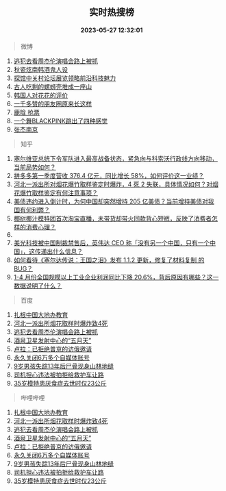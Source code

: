 <div align="center"><h2>实时热搜榜</h2><h4>2023-05-27 12:32:01</h4></div>

> 微博  

1. [逃犯去看周杰伦演唱会路上被抓](https://s.weibo.com/weibo?q=%23%E9%80%83%E7%8A%AF%E5%8E%BB%E7%9C%8B%E5%91%A8%E6%9D%B0%E4%BC%A6%E6%BC%94%E5%94%B1%E4%BC%9A%E8%B7%AF%E4%B8%8A%E8%A2%AB%E6%8A%93%23&t=31&band_rank=1&Refer=top)<br />
2. [秋瓷炫南韩酒鬼人设](https://s.weibo.com/weibo?q=%23%E7%A7%8B%E7%93%B7%E7%82%AB%E5%8D%97%E9%9F%A9%E9%85%92%E9%AC%BC%E4%BA%BA%E8%AE%BE%23&t=31&band_rank=2&Refer=top)<br />
3. [探馆中关村论坛展览领略前沿科技魅力](https://s.weibo.com/weibo?q=%23%E6%8E%A2%E9%A6%86%E4%B8%AD%E5%85%B3%E6%9D%91%E8%AE%BA%E5%9D%9B%E5%B1%95%E8%A7%88%E9%A2%86%E7%95%A5%E5%89%8D%E6%B2%BF%E7%A7%91%E6%8A%80%E9%AD%85%E5%8A%9B%23&t=31&band_rank=3&Refer=top)<br />
4. [古人吃剩的螺蛳壳堆成一座山](https://s.weibo.com/weibo?q=%23%E5%8F%A4%E4%BA%BA%E5%90%83%E5%89%A9%E7%9A%84%E8%9E%BA%E8%9B%B3%E5%A3%B3%E5%A0%86%E6%88%90%E4%B8%80%E5%BA%A7%E5%B1%B1%23&t=31&band_rank=4&Refer=top)<br />
5. [韩国人对花花的评价](https://s.weibo.com/weibo?q=%23%E9%9F%A9%E5%9B%BD%E4%BA%BA%E5%AF%B9%E8%8A%B1%E8%8A%B1%E7%9A%84%E8%AF%84%E4%BB%B7%23&t=31&band_rank=5&Refer=top)<br />
6. [一千多赞的朋友圈原来长这样](https://s.weibo.com/weibo?q=%23%E4%B8%80%E5%8D%83%E5%A4%9A%E8%B5%9E%E7%9A%84%E6%9C%8B%E5%8F%8B%E5%9C%88%E5%8E%9F%E6%9D%A5%E9%95%BF%E8%BF%99%E6%A0%B7%23&t=31&band_rank=6&Refer=top)<br />
7. [鹿晗 抢票](https://s.weibo.com/weibo?q=%E9%B9%BF%E6%99%97%20%E6%8A%A2%E7%A5%A8&t=31&band_rank=7&Refer=top)<br />
8. [一个舞BLACKPINK跳出了四种感觉](https://s.weibo.com/weibo?q=%23%E4%B8%80%E4%B8%AA%E8%88%9EBLACKPINK%E8%B7%B3%E5%87%BA%E4%BA%86%E5%9B%9B%E7%A7%8D%E6%84%9F%E8%A7%89%23&t=31&band_rank=8&Refer=top)<br />
9. [张杰南京](https://s.weibo.com/weibo?q=%23%E5%BC%A0%E6%9D%B0%E5%8D%97%E4%BA%AC%23&t=31&band_rank=9&Refer=top)<br />

> 知乎  

1. [塞尔维亚总统下令军队进入最高战备状态，紧急向与科索沃行政线方向移动，当前局势如何？](https://www.zhihu.com/question/603207069)<br />
2. [拼多多第一季度营收 376.4 亿元，同比增长 58%，如何评价这一业绩？](https://www.zhihu.com/question/603166134)<br />
3. [河北一派出所对烟花爆竹取样鉴定时爆炸，4 死 2 失联，具体情况如何？对烟花爆竹取样鉴定有何注意事项？](https://www.zhihu.com/question/603275253)<br />
4. [美债违约进入倒计时，为何中国却突然增持 205 亿美债？当前增持美债对我国有何利弊？](https://www.zhihu.com/question/602981090)<br />
5. [椰树椰汁模特团首次淘宝直播，未带货却带火同款背心短裤，反映了消费者怎样的消费心理？](https://www.zhihu.com/question/603161031)<br />
6. []()<br />
7. [美光科技被中国制裁禁售后，英伟达 CEO 称「没有另一个中国，只有一个中国」，这传递出什么信息？](https://www.zhihu.com/question/602921030)<br />
8. [如何看待《塞尔达传说：王国之泪》发布 1.1.2 更新，修复了材料复制 的 BUG？](https://www.zhihu.com/question/603143348)<br />
9. [1-4 月份全国规模以上工业企业利润同比下降 20.6%，背后原因有哪些？这一数据说明了什么？](https://www.zhihu.com/question/603282396)<br />

> 百度  

1. [扎根中国大地办教育](https://www.baidu.com/s?wd=%E6%89%8E%E6%A0%B9%E4%B8%AD%E5%9B%BD%E5%A4%A7%E5%9C%B0%E5%8A%9E%E6%95%99%E8%82%B2&sa=fyb_news&rsv_dl=fyb_news)<br />
2. [河北一派出所烟花取样时爆炸致4死](https://www.baidu.com/s?wd=%E6%B2%B3%E5%8C%97%E4%B8%80%E6%B4%BE%E5%87%BA%E6%89%80%E7%83%9F%E8%8A%B1%E5%8F%96%E6%A0%B7%E6%97%B6%E7%88%86%E7%82%B8%E8%87%B44%E6%AD%BB&sa=fyb_news&rsv_dl=fyb_news)<br />
3. [逃犯去看周杰伦演唱会路上被抓](https://www.baidu.com/s?wd=%E9%80%83%E7%8A%AF%E5%8E%BB%E7%9C%8B%E5%91%A8%E6%9D%B0%E4%BC%A6%E6%BC%94%E5%94%B1%E4%BC%9A%E8%B7%AF%E4%B8%8A%E8%A2%AB%E6%8A%93&sa=fyb_news&rsv_dl=fyb_news)<br />
4. [酒泉卫星发射中心的“五月天”](https://www.baidu.com/s?wd=%E9%85%92%E6%B3%89%E5%8D%AB%E6%98%9F%E5%8F%91%E5%B0%84%E4%B8%AD%E5%BF%83%E7%9A%84%E2%80%9C%E4%BA%94%E6%9C%88%E5%A4%A9%E2%80%9D&sa=fyb_news&rsv_dl=fyb_news)<br />
5. [卢拉：已拒绝普京的访俄邀请](https://www.baidu.com/s?wd=%E5%8D%A2%E6%8B%89%EF%BC%9A%E5%B7%B2%E6%8B%92%E7%BB%9D%E6%99%AE%E4%BA%AC%E7%9A%84%E8%AE%BF%E4%BF%84%E9%82%80%E8%AF%B7&sa=fyb_news&rsv_dl=fyb_news)<br />
6. [永久关闭6万多个自媒体账号](https://www.baidu.com/s?wd=%E6%B0%B8%E4%B9%85%E5%85%B3%E9%97%AD6%E4%B8%87%E5%A4%9A%E4%B8%AA%E8%87%AA%E5%AA%92%E4%BD%93%E8%B4%A6%E5%8F%B7&sa=fyb_news&rsv_dl=fyb_news)<br />
7. [9岁男孩失踪13年后尸骨现身山林地缝](https://www.baidu.com/s?wd=9%E5%B2%81%E7%94%B7%E5%AD%A9%E5%A4%B1%E8%B8%AA13%E5%B9%B4%E5%90%8E%E5%B0%B8%E9%AA%A8%E7%8E%B0%E8%BA%AB%E5%B1%B1%E6%9E%97%E5%9C%B0%E7%BC%9D&sa=fyb_news&rsv_dl=fyb_news)<br />
8. [司机担心违法被拍拒给救护车让路](https://www.baidu.com/s?wd=%E5%8F%B8%E6%9C%BA%E6%8B%85%E5%BF%83%E8%BF%9D%E6%B3%95%E8%A2%AB%E6%8B%8D%E6%8B%92%E7%BB%99%E6%95%91%E6%8A%A4%E8%BD%A6%E8%AE%A9%E8%B7%AF&sa=fyb_news&rsv_dl=fyb_news)<br />
9. [35岁模特患厌食症去世时仅23公斤](https://www.baidu.com/s?wd=35%E5%B2%81%E6%A8%A1%E7%89%B9%E6%82%A3%E5%8E%8C%E9%A3%9F%E7%97%87%E5%8E%BB%E4%B8%96%E6%97%B6%E4%BB%8523%E5%85%AC%E6%96%A4&sa=fyb_news&rsv_dl=fyb_news)<br />

> 哔哩哔哩  

1. [扎根中国大地办教育](https://www.baidu.com/s?wd=%E6%89%8E%E6%A0%B9%E4%B8%AD%E5%9B%BD%E5%A4%A7%E5%9C%B0%E5%8A%9E%E6%95%99%E8%82%B2&sa=fyb_news&rsv_dl=fyb_news)<br />
2. [河北一派出所烟花取样时爆炸致4死](https://www.baidu.com/s?wd=%E6%B2%B3%E5%8C%97%E4%B8%80%E6%B4%BE%E5%87%BA%E6%89%80%E7%83%9F%E8%8A%B1%E5%8F%96%E6%A0%B7%E6%97%B6%E7%88%86%E7%82%B8%E8%87%B44%E6%AD%BB&sa=fyb_news&rsv_dl=fyb_news)<br />
3. [逃犯去看周杰伦演唱会路上被抓](https://www.baidu.com/s?wd=%E9%80%83%E7%8A%AF%E5%8E%BB%E7%9C%8B%E5%91%A8%E6%9D%B0%E4%BC%A6%E6%BC%94%E5%94%B1%E4%BC%9A%E8%B7%AF%E4%B8%8A%E8%A2%AB%E6%8A%93&sa=fyb_news&rsv_dl=fyb_news)<br />
4. [酒泉卫星发射中心的“五月天”](https://www.baidu.com/s?wd=%E9%85%92%E6%B3%89%E5%8D%AB%E6%98%9F%E5%8F%91%E5%B0%84%E4%B8%AD%E5%BF%83%E7%9A%84%E2%80%9C%E4%BA%94%E6%9C%88%E5%A4%A9%E2%80%9D&sa=fyb_news&rsv_dl=fyb_news)<br />
5. [卢拉：已拒绝普京的访俄邀请](https://www.baidu.com/s?wd=%E5%8D%A2%E6%8B%89%EF%BC%9A%E5%B7%B2%E6%8B%92%E7%BB%9D%E6%99%AE%E4%BA%AC%E7%9A%84%E8%AE%BF%E4%BF%84%E9%82%80%E8%AF%B7&sa=fyb_news&rsv_dl=fyb_news)<br />
6. [永久关闭6万多个自媒体账号](https://www.baidu.com/s?wd=%E6%B0%B8%E4%B9%85%E5%85%B3%E9%97%AD6%E4%B8%87%E5%A4%9A%E4%B8%AA%E8%87%AA%E5%AA%92%E4%BD%93%E8%B4%A6%E5%8F%B7&sa=fyb_news&rsv_dl=fyb_news)<br />
7. [9岁男孩失踪13年后尸骨现身山林地缝](https://www.baidu.com/s?wd=9%E5%B2%81%E7%94%B7%E5%AD%A9%E5%A4%B1%E8%B8%AA13%E5%B9%B4%E5%90%8E%E5%B0%B8%E9%AA%A8%E7%8E%B0%E8%BA%AB%E5%B1%B1%E6%9E%97%E5%9C%B0%E7%BC%9D&sa=fyb_news&rsv_dl=fyb_news)<br />
8. [司机担心违法被拍拒给救护车让路](https://www.baidu.com/s?wd=%E5%8F%B8%E6%9C%BA%E6%8B%85%E5%BF%83%E8%BF%9D%E6%B3%95%E8%A2%AB%E6%8B%8D%E6%8B%92%E7%BB%99%E6%95%91%E6%8A%A4%E8%BD%A6%E8%AE%A9%E8%B7%AF&sa=fyb_news&rsv_dl=fyb_news)<br />
9. [35岁模特患厌食症去世时仅23公斤](https://www.baidu.com/s?wd=35%E5%B2%81%E6%A8%A1%E7%89%B9%E6%82%A3%E5%8E%8C%E9%A3%9F%E7%97%87%E5%8E%BB%E4%B8%96%E6%97%B6%E4%BB%8523%E5%85%AC%E6%96%A4&sa=fyb_news&rsv_dl=fyb_news)<br />
